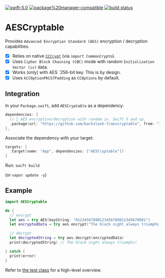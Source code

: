 [![swift-5.0](https://img.shields.io/badge/swift-5.0-brightgreen.svg)](https://github.com/apple/swift)
[![package%20manager-compatible](https://img.shields.io/badge/package%20manager-compatible-brightgreen.svg)](https://github.com/apple/swift-package-manager)
[![build status](https://travis-ci.com/backslash-f/aescryptable.svg?branch=master)](https://travis-ci.com/backslash-f/aescryptable)

# AESCryptable
Provides `Advanced Encryption Standard (AES)` encryption / decryption capabilities.

- [x] Relies on native [`CCCrypt`](http://bit.ly/cccryptManPages) (via `import CommonCrypto`).
- [x] Uses `Cipher Block Chaining (CBC)` mode with random `Initialization Vector (iv)` data.
- [x] Works (only) with AES `256-bit key. This is by design.
- [x] Uses `kCCOptionPKCS7Padding` as `CCOptions` by default.

## Integration
In your `Package.swift`, add `AESCryptable` as a dependency:
```swift
dependencies: [
  // 🔐 AES encryption/decryption with random iv. Swift 5 and up.
  .package(url: "https://github.com/backslash-f/aescryptable", from: "1.0.0")
],
```

Associate the dependency with your target:
```swift
targets: [
  .target(name: "App", dependencies: ["AESCryptable"])
]
```
Run: `swift build`

(or `vapor update -y`)

## Example
```swift
import AESCryptable

do {
  // encrypt
  let aes = try AES(keyString: "01234567890123456789012345678901")
  let encryptedData = try aes.encrypt("The black night always triumphs!")

  // decrypt
  let decryptedString = try aes.decrypt(encryptedData)
  print(decryptedString) // The black night always triumphs!

} catch {
  print(error)
}
```

Refer to [the test class](https://github.com/backslash-f/aescryptable/blob/master/Tests/AESCryptableTests/AESCryptableTests.swift) for a high-level overview.
